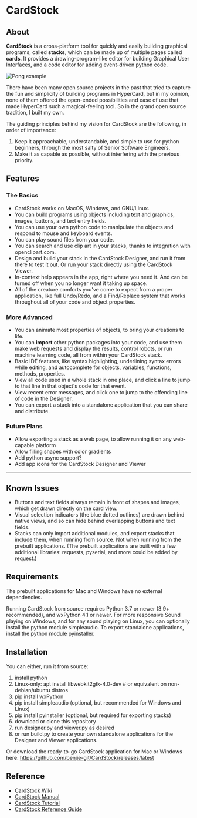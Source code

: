 # CardStock

## About

**CardStock** is a cross-platform tool for quickly and easily building graphical programs, called **stacks**, which can be made up of multiple pages called **cards**.  It provides a drawing-program-like editor for building Graphical User Interfaces, and a code editor for adding event-driven python code.

![Pong example](https://github.com/benjie-git/CardStock/wiki/images/pong.png?raw=true)

There have been many open source projects in the past that tried to capture the fun and simplicity of building programs in HyperCard, but in my opinion, none of them offered the open-ended possibilities and ease of use that made HyperCard such a magical-feeling tool.  So in the grand open source tradition, I built my own.

The guiding principles behind my vision for CardStock are the following, in order of importance:
1. Keep it approachable, understandable, and simple to use for python beginners, through the most salty of Senior Software Engineers.
2. Make it as capable as possible, without interfering with the previous priority.

## Features

### The Basics
* CardStock works on MacOS, Windows, and GNU/Linux.
* You can build programs using objects including text and graphics, images, buttons, and text entry fields.
* You can use your own python code to manipulate the objects and respond to mouse and keyboard events.
* You can play sound files from your code.
* You can search and use clip art in your stacks, thanks to integration with openclipart.com.
* Design and build your stack in the CardStock Designer, and run it from there to test it out.  Or run your stack directly using the CardStock Viewer.
* In-context help appears in the app, right where you need it.  And can be turned off when you no longer want it taking up space.
* All of the creature comforts you've come to expect from a proper application, like full Undo/Redo, and a Find/Replace system that works throughout all of your code and object properties.

### More Advanced
* You can animate most properties of objects, to bring your creations to life.
* You can **import** other python packages into your code, and use them make web requests and display the results, control robots, or run machine learning code, all from within your CardStock stack.
* Basic IDE features, like syntax highlighting, underlining syntax errors while editing, and autocomplete for objects, variables, functions, methods, properties.
* View all code used in a whole stack in one place, and click a line to jump to that line in that object's code for that event.
* View recent error messages, and click one to jump to the offending line of code in the Designer.
* You can export a stack into a standalone application that you can share and distribute.

### Future Plans
* Allow exporting a stack as a web page, to allow running it on any web-capable platform
* Allow filling shapes with color gradients
* Add python async support?
* Add app icons for the CardStock Designer and Viewer
________
## Known Issues
* Buttons and text fields always remain in front of shapes and images, which get drawn directly on the card view.
* Visual selection indicators (the blue dotted outlines) are drawn behind native views, and so can hide behind overlapping buttons and text fields.
* Stacks can only import additional modules, and export stacks that include them, when running from source.  Not when running from the prebuilt applications. (The prebuilt applications are built with a few additional libraries: requests, pyserial, and more could be added by request.)

## Requirements
The prebuilt applications for Mac and Windows have no external dependencies.

Running CardStock from source requires Python 3.7 or newer (3.9+ recommended), and wxPython 4.1 or newer.
For more responsive Sound playing on Windows, and for any sound playing on Linux, you can optionally install the 
python module simpleaudio.  To export standalone applications, install the python module pyinstaller.

## Installation
You can either, run it from source:
1. install python
2. Linux-only: apt install libwebkit2gtk-4.0-dev  # or equivalent on non-debian/ubuntu distros
3. pip install wxPython
4. pip install simpleaudio (optional, but recommended for Windows and Linux)
5. pip install pyinstaller (optional, but required for exporting stacks)
6. download or clone this repository
7. run designer.py and viewer.py as desired
8. or run build.py to create your own standalone applications for the Designer and Viewer applications.

Or download the ready-to-go CardStock application for Mac or Windows here:
https://github.com/benjie-git/CardStock/releases/latest

## Reference
* [CardStock Wiki](https://github.com/benjie-git/CardStock/wiki)
* [CardStock Manual](https://github.com/benjie-git/CardStock/wiki/Manual)
* [CardStock Tutorial](https://github.com/benjie-git/CardStock/wiki/Tutorial)
* [CardStock Reference Guide](https://github.com/benjie-git/CardStock/wiki/Reference)
